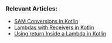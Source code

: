 ### Relevant Articles:

- [SAM Conversions in Kotlin](https://www.baeldung.com/kotlin/sam-conversions)
- [Lambdas with Receivers in Kotlin](https://www.baeldung.com/kotlin/lambda-receiver)
- [Using return Inside a Lambda in Kotlin](https://www.baeldung.com/kotlin/return-inside-a-lambda)
